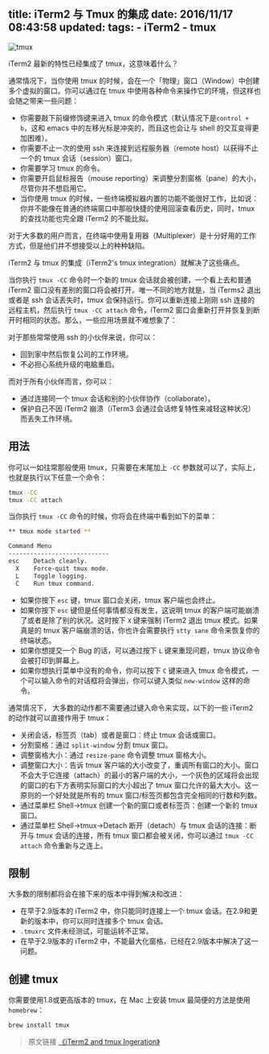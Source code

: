 title: iTerm2 与 Tmux 的集成
date: 2016/11/17 08:43:58
updated: 
tags:
    - iTerm2
    - tmux
---

![tmux](https://camo.githubusercontent.com/9a07003e528862ebff782aac2220ef226d28db57/68747470733a2f2f7261772e6769746875622e636f6d2f636872697368756e742f636f6c6f722d736368656d65732f6d61737465722f7468617965722f73637265656e73686f742e706e67)

iTerm2 最新的特性已经集成了 tmux，这意味着什么？

通常情况下，当你使用 tmux 的时候，会在一个「物理」窗口（Window）中创建多个虚拟的窗口。你可以通过在 tmux 中使用各种命令来操作它的环境，但这样也会随之带来一些问题：

- 你需要敲下前缀修饰键来进入 tmux 的命令模式（默认情况下是`control + b`，这和 emacs 中的左移光标是冲突的，而且这也会让与 shell 的交互变得更加困难）。
- 你需要不止一次的使用 ssh 来连接到远程服务器（remote host）以获得不止一个的 tmux 会话（session）窗口。
- 你需要学习 tmux 的命令。
- 你需要开启鼠标报告（mouse reporting）来调整分割窗格（pane）的大小，尽管你并不想启用它。
- 当你使用 tmux 的时候，一些终端模拟器内置的功能不能很好工作，比如说：你并不能像在普通的终端窗口中那般快捷的使用回滚查看历史，同时，tmux 的查找功能也完全跟 iTerm2 的不能比拟。

对于大多数的用户而言，在终端中使用复用器（Multiplexer）是十分好用的工作方式，但是他们并不想接受以上的种种缺陷。

<!--more-->

iTerm2 与 tmux 的集成（iTerm2's tmux integration）就解决了这些痛点。

当你执行 `tmux -CC` 命令时一个新的 tmux 会话就会被创建，一个看上去和普通 iTerm2 窗口没有差别的窗口将会被打开。唯一不同的地方就是，当 iTerms2 退出或者是 ssh 会话丢失时，tmux 会保持运行。你可以重新连接上刚刚 ssh 连接的远程主机，然后执行 `tmux -CC attach` 命令，iTerm2 窗口会重新打开并恢复到断开时相同的状态。那么，一些应用场景就不难想象了：

对于那些常常使用 ssh 的小伙伴来说，你可以：

- 回到家中然后恢复公司的工作环境。
- 不必担心系统升级的电脑重启。

而对于所有小伙伴而言，你可以：

- 通过连接同一个 tmux 会话和别的小伙伴协作（collaborate）。
- 保护自己不因 iTerm2 崩溃（iTerm3 会通过会话修复特性来减轻这种状况）而丢失工作环境。

## 用法

你可以一如往常那般使用 tmux，只需要在末尾加上 `-CC` 参数就可以了，实际上，也就是执行以下任意一个命令：

```bash
tmux -CC
tmux -CC attach
```

当你执行 `tmux -CC` 命令的时候，你将会在终端中看到如下的菜单：

```bash
** tmux mode started **

Command Menu
----------------------------
esc    Detach cleanly.
  X    Force-quit tmux mode.
  L    Toggle logging.
  C    Run tmux command.
```

- 如果你按下 `esc` 键，tmux 窗口会关闭，tmux 客户端也会终止。
- 如果你按下 `esc` 键但是任何事情都没有发生，这说明 tmux 的客户端可能崩溃了或者是除了别的状况。这时按下 `X` 键来强制 iTerm2 退出 tmux 模式。如果真是的 tmux 客户端崩溃的话，你也许会需要执行 `stty sane` 命令来恢复你的终端状态。
- 如果你想提交一个 Bug 的话，可以通过按下 `L` 键来重现问题，tmux 协议命令会被打印到屏幕上。
- 如果你想执行菜单中没有的命令，你可以按下 `C` 键来进入 tmux 命令模式，一个可以输入命令的对话框将会弹出，你可以键入类似 `new-window` 这样的命令。

通常情况下， 大多数的动作都不需要通过键入命令来实现，以下的一些 iTerm2 的动作就可以直接作用于 tmux：

- 关闭会话，标签页（tab）或者是窗口：终止 tmux 会话或窗口。
- 分割窗格：通过 `split-window` 分割 tmux 窗口。
- 调整窗格大小：通过 `resize-pane` 命令调整 tmux 窗格大小。
- 调整窗口大小：告诉 tmux 客户端的大小改变了，重调所有窗口的大小。窗口不会大于它连接（attach）的最小的客户端的大小，一个灰色的区域将会出现的窗口的右下方表明实际窗口的大小超出了 tmux 窗口允许的最大大小。这一原则的一个好处就是所有的 tmux 窗口/标签页都包含完全相同的行数和列数。
- 通过菜单栏 Shell->tmux 创建一个新的窗口或者标签页：创建一个新的 tmux 窗口。
- 通过菜单栏 Shell->tmux->Detach 断开（detach）与 tmux 会话的连接：断开与 tmux 会话的连接，所有 tmux 窗口都会被关闭，你可以通过 `tmux -CC attach` 命令重新与之连上。

## 限制

大多数的限制都将会在接下来的版本中得到解决和改进：

- 在早于2.9版本的 iTerm2 中，你只能同时连接上一个 tmux 会话。在2.9和更新的版本中，你可以同时连接多个 tmux 会话。
- `.tmuxrc` 文件未经测试，可能运转不正常。
- 在早于2.9版本的 iTerm2 中，不能最大化窗格，已经在2.9版本中解决了这一问题。

## 创建 tmux

你需要使用1.8或更高版本的 tmux，在 Mac 上安装 tmux 最简便的方法是使用 `homebrew`：

```bash
brew install tmux
```

> 原文链接 [《iTerm2 and tmux Ingeration》](https://gitlab.com/gnachman/iterm2/wikis/TmuxIntegration)
